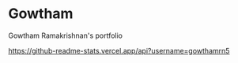 # Gowtham
Gowtham Ramakrishnan's portfolio

https://github-readme-stats.vercel.app/api?username=gowthamrn5
